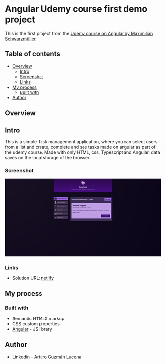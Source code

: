 # Angular Udemy course first demo project
This is the first project from the [Udemy course on Angular by Maximilian Schwarzmüller](https://www.udemy.com/course/the-complete-guide-to-angular-2)

## Table of contents

- [Overview](#overview)
  - [Intro](#Intro)
  - [Screenshot](#screenshot)
  - [Links](#links)
- [My process](#my-process)
  - [Built with](#built-with)
- [Author](#author)

## Overview

## Intro

This is a simple Task management application, where you can select users from a list and create, complete and see tasks made on angular as part of the udemy course.
Made with only HTML, css, Typescript and Angular, data saves on the local storage of the browser.

### Screenshot

![Preview](./Project-Preview.png)

### Links

- Solution URL: [netlify](https://ac-easy-task.netlify.app/)

## My process

### Built with

- Semantic HTML5 markup
- CSS custom properties
- [Angular](https://angular.dev/) - JS library

## Author

- Linkedin - [Arturo Guzmán Lucena](https://www.linkedin.com/in/agl-ab5aa228a/)
